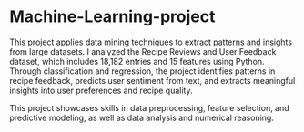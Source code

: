 # Machine-Learning-project
This project applies data mining techniques to extract patterns and insights from large datasets. 
I analyzed the Recipe Reviews and User Feedback dataset, which includes 18,182 entries and 15 features using Python. Through classification and regression, the project identifies patterns in recipe feedback, predicts user sentiment from text, and extracts meaningful insights into user preferences and recipe quality.

This project showcases skills in data preprocessing, feature selection, and predictive modeling, as well as data analysis and numerical reasoning.
